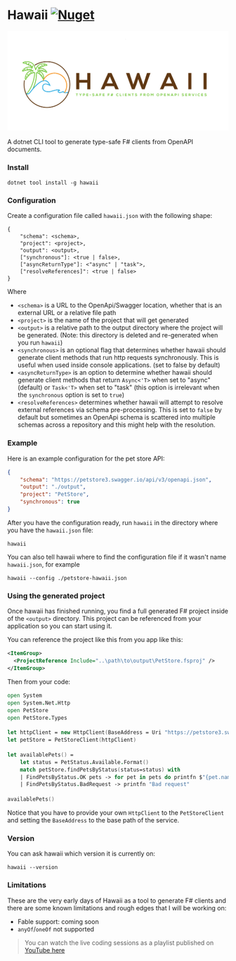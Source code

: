 # Hawaii  [![Nuget](https://img.shields.io/nuget/v/Hawaii.svg?colorB=green)](https://www.nuget.org/packages/Hawaii)

![](logo.png)

A dotnet CLI tool to generate type-safe F# clients from OpenAPI documents.

### Install

```
dotnet tool install -g hawaii
```

### Configuration

Create a configuration file called `hawaii.json` with the following shape:
```
{
    "schema": <schema>,
    "project": <project>,
    "output": <output>,
    ["synchronous"]: <true | false>,
    ["asyncReturnType"]: <"async" | "task">,
    ["resolveReferences]": <true | false>
}
```
Where
 - `<schema>` is a URL to the OpenApi/Swagger location, whether that is an external URL or a relative file path
 - `<project>` is the name of the project that will get generated
 - `<output>` is a relative path to the output directory where the project will be generated. (Note: this directory is deleted and re-generated when you run `hawaii`)
 - `<synchronous>` is an optional flag that determines whether hawaii should generate client methods that run http requests synchronously. This is useful when used inside console applications. (set to false by default)
 - `<asyncReturnType>` is an option to determine whether hawaii should generate client methods that return `Async<'T>` when set to "async" (default) or `Task<'T>` when set to "task" (this option is irrelevant when the `synchronous` option is set to `true`)
 - `<resolveReferences>` determines whether hawaii will attempt to resolve external references via schema pre-processing. This is set to `false` by default but sometimes an OpenApi schema is scattered into multiple schemas across a repository and this might help with the resolution.

### Example
Here is an example configuration for the pet store API:
```json
{
    "schema": "https://petstore3.swagger.io/api/v3/openapi.json",
    "output": "./output",
    "project": "PetStore",
    "synchronous": true
}
```
After you have the configuration ready, run `hawaii` in the directory where you have the `hawaii.json` file:
```
hawaii
```
You can also tell hawaii where to find the configuration file if it wasn't name `hawaii.json`, for example
```
hawaii --config ./petstore-hawaii.json
```
### Using the generated project
Once hawaii has finished running, you find a full generated F# project inside of the `<output>` directory. This project can be referenced from your application so you can start using it.

You can reference the project like this from you app like this:
```xml
<ItemGroup>
  <ProjectReference Include="..\path\to\output\PetStore.fsproj" />
</ItemGroup>
```
Then from your code:
```fs
open System
open System.Net.Http
open PetStore
open PetStore.Types

let httpClient = new HttpClient(BaseAddress = Uri "https://petstore3.swagger.io/api/v3")
let petStore = PetStoreClient(httpClient)

let availablePets() =
    let status = PetStatus.Available.Format()
    match petStore.findPetsByStatus(status=status) with
    | FindPetsByStatus.OK pets -> for pet in pets do printfn $"{pet.name}"
    | FindPetsByStatus.BadRequest -> printfn "Bad request"

availablePets()
```
Notice that you have to provide your own `HttpClient` to the `PetStoreClient` and setting the `BaseAddress` to the base path of the service.

### Version
You can ask hawaii which version it is currently on:
```
hawaii --version
```
### Limitations
These are the very early days of Hawaii as a tool to generate F# clients and there are some known limitations and rough edges that I will be working on:
 - Fable support: coming soon
 - `anyOf`/`oneOf` not supported


> You can watch the live coding sessions as a playlist published on [YouTube here](https://www.youtube.com/watch?v=8dgjD6vG7yw&list=PLBzGkJMamtz0KCkK7OFnuXyXP7yUtnt9o)
